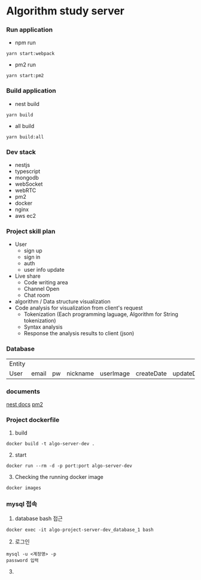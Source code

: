 # Algorithm study server

### Run application

- npm run

```
yarn start:webpack
```

- pm2 run

```
yarn start:pm2
```

### Build application

- nest build

```
yarn build
```

- all build

```
yarn build:all
```

### Dev stack

- nestjs
- typescript
- mongodb
- webSocket
- webRTC
- pm2
- docker
- nginx
- aws ec2

### Project skill plan

- User
  - sign up
  - sign in
  - auth
  - user info update
- Live share
  - Code writing area
  - Channel Open
  - Chat room
- algorithm / Data structure visualization
- Code analysis for visualization from client's request
  - Tokenization (Each programming laguage, Algorithm for String tokenization)
  - Syntax analysis
  - Response the analysis results to client (json)

### Database

<table>
  <tr>
    <td>Entity</td>
    <td></td>
    <td></td>
    <td></td>
    <td></td>
    <td></td>
    <td></td>
    <td></td>
  </tr>
  <tr>
    <td>User</td>
    <td>email</td>
    <td>pw</td>
    <td>nickname</td>
    <td>userImage</td>
    <td>createDate</td>
    <td>updateDate</td>
    <td>isActivity</td>
  </tr>
</table>

### documents

[nest docs](https://docs.nestjs.kr/)
[pm2](https://pm2.keymetrics.io/docs/usage/quick-start/)

### Project dockerfile

1. build

```
docker build -t algo-server-dev .
```

2. start

```
docker run --rm -d -p port:port algo-server-dev
```

3. Checking the running docker image

```
docker images
```

### mysql 접속

1. database bash 접근

```
docker exec -it algo-project-server-dev_database_1 bash
```

2. 로그인

```
mysql -u <계정명> -p
password 입력
```

3.
